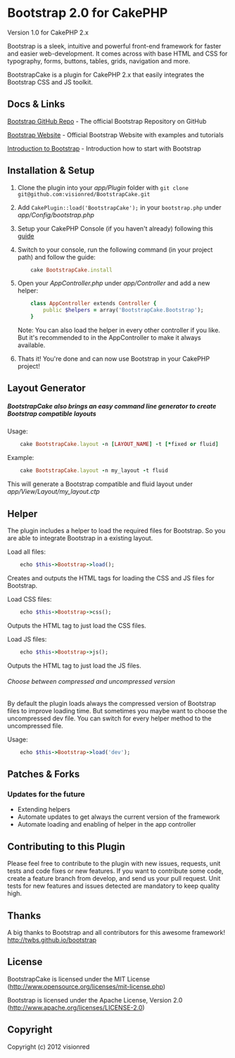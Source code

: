 # Bootstrap 2.0 for CakePHP

Version 1.0 for CakePHP 2.x 

Bootstrap is a sleek, intuitive and powerful front-end framework for faster and easier web-development. 
It comes across with base HTML and CSS for typography, forms, buttons, tables, grids, navigation and more.

BootstrapCake is a plugin for CakePHP 2.x that easily integrates the Bootstrap CSS and JS toolkit. 

## Docs & Links 

[Bootstrap GitHub Repo](https://github.com/twbs/bootstrap "Bootstrap GitHub") - The official Bootstrap Repository on GitHub 

[Bootstrap Website](http://twbs.github.io/bootstrap/2.3.2/ "Bootstrap Website") - Official Bootstrap Website with examples and tutorials 

[Introduction to Bootstrap](http://twbs.github.io/bootstrap/2.3.2/getting-started.html "Introduction to Bootstrap") - Introduction how to start with Bootstrap 

## Installation & Setup

1. Clone the plugin into your _app/Plugin_ folder with `git clone git@github.com:visionred/BootstrapCake.git`

2. Add `CakePlugin::load('BootstrapCake');` in your `bootstrap.php` under _app/Config/bootstrap.php_

3. Setup your CakePHP Console (if you haven't already) following this [guide](http://book.cakephp.org/2.0/en/console-and-shells.html) 

4. Switch to your console, run the following command (in your project path) and follow the guide:

	```ruby
		cake BootstrapCake.install 
	```  

5. Open your _AppController.php_ under _app/Controller_ and add a new helper:

	```ruby
		class AppController extends Controller {
			public $helpers = array('BootstrapCake.Bootstrap'); 
		}
	```

	Note: You can also load the helper in every other controller if you like. But it's recommended to in the AppController to make it always available. 

6. Thats it! You're done and can now use Bootstrap in your CakePHP project! 

## Layout Generator 

##### BootstrapCake also brings an easy command line generator to create Bootstrap compatible layouts

Usage:

```ruby
	cake BootstrapCake.layout -n [LAYOUT_NAME] -t [*fixed or fluid]	
```

Example:

```ruby
	cake BootstrapCake.layout -n my_layout -t fluid 
```

This will generate a Bootstrap compatible and fluid layout under _app/View/Layout/my_layout.ctp_

## Helper

The plugin includes a helper to load the required files for Bootstrap. 
So you are able to integrate Bootstrap in a existing layout.  

Load all files: 

```ruby
	echo $this->Bootstrap->load();
```

Creates and outputs the HTML tags for loading the CSS and JS files for Bootstrap.

Load CSS files:

```ruby
	echo $this->Bootstrap->css();
```

Outputs the HTML tag to just load the CSS files. 

Load JS files:

```ruby
	echo $this->Bootstrap->js(); 
```

Outputs the HTML tag to just load the JS files. 

###### Choose between compressed and uncompressed version

By default the plugin loads always the compressed version of Bootstrap files to improve loading time. 
But sometimes you maybe want to choose the uncompressed dev file. You can switch for every helper method to the uncompressed file.

Usage:

```ruby
	echo $this->Bootstrap->load('dev');
```

## Patches & Forks

### Updates for the future 

<ul>
	<li>Extending helpers</li>
	<li>Automate updates to get always the current version of the framework</li>
	<li>Automate loading and enabling of helper in the app controller</li>
</ul> 

## Contributing to this Plugin 

Please feel free to contribute to the plugin with new issues, requests, unit tests and code fixes or new features. If you want to contribute some code, create a feature branch from develop, and send us your pull request. Unit tests for new features and issues detected are mandatory to keep quality high. 

## Thanks

A big thanks to Bootstrap and all contributors for this awesome framework! http://twbs.github.io/bootstrap

## License 
 
BootstrapCake is licensed under the MIT License (http://www.opensource.org/licenses/mit-license.php)

Bootstrap is licensed under the Apache License, Version 2.0 (http://www.apache.org/licenses/LICENSE-2.0)

## Copyright 

Copyright (c) 2012 visionred


